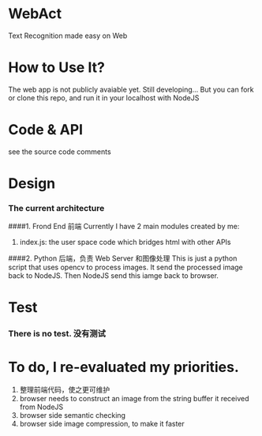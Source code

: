 # WebAct
Text Recognition made easy on Web

# How to Use It?
The web app is not publicly avaiable yet. Still developing...
But you can fork or clone this repo, and run it in your localhost with NodeJS

# Code & API
see the source code comments

# Design
### The current architecture
####1. Frond End 前端
Currently I have 2 main modules created by me:
1. index.js: the user space code which bridges html with other APIs

####2. Python 后端，负责 Web Server 和图像处理
This is just a python script that uses opencv to process images. It send the processed image back to NodeJS. Then NodeJS send this iamge back to browser.

# Test
### There is no test. 没有测试


# To do, I re-evaluated my priorities.
1. 整理前端代码，使之更可维护
2. browser needs to construct an image from the string buffer it received from NodeJS
3. browser side semantic checking
4. browser side image compression, to make it faster
